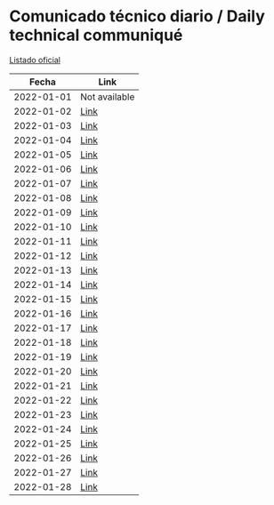 # Comunicado técnico diario / Daily technical communiqué

[Listado oficial](https://www.gob.mx/salud/documentos/coronavirus-covid19-comunicados-tecnicos-diarios-enero-2022)

| Fecha               | Link        |
| ------------------- | ----------  |
| 2022-01-01 | Not available |
| 2022-01-02 | [Link](https://www.gob.mx/salud/prensa/comunicado-tecnico-diario-covid-19-291605) |
| 2022-01-03 | [Link](https://www.gob.mx/salud/prensa/comunicado-tecnico-diario-covid-19-291702) |
| 2022-01-04 | [Link](https://www.gob.mx/salud/prensa/comunicado-tecnico-diario-covid-19-291707) |
| 2022-01-05 | [Link](https://www.gob.mx/salud/prensa/comunicado-tecnico-diario-covid-19-291715) |
| 2022-01-06 | [Link](https://www.gob.mx/salud/prensa/comunicado-tecnico-diario-covid-19-291719) |
| 2022-01-07 | [Link](https://www.gob.mx/salud/prensa/comunicado-tecnico-diario-covid-19-291723) |
| 2022-01-08 | [Link](https://www.gob.mx/salud/prensa/comunicado-tecnico-diario-covid-19-291908) |
| 2022-01-09 | [Link](https://www.gob.mx/salud/prensa/comunicado-tecnico-diario-covid-19-291909) |
| 2022-01-10 | [Link](https://www.gob.mx/salud/prensa/comunicado-tecnico-diario-covid-19-291907) |
| 2022-01-11 | [Link](https://www.gob.mx/salud/prensa/comunicado-tecnico-diario-covid-19-291911) |
| 2022-01-12 | [Link](https://www.gob.mx/salud/prensa/comunicado-tecnico-diario-covid-19-291912) |
| 2022-01-13 | [Link](https://www.gob.mx/salud/prensa/comunicado-tecnico-diario-covid-19-291913) |
| 2022-01-14 | [Link](https://www.gob.mx/salud/prensa/comunicado-tecnico-diario-covid-19-291914) |
| 2022-01-15 | [Link](https://www.gob.mx/salud/prensa/comunicado-tecnico-diario-covid-19-291915) |
| 2022-01-16 | [Link](https://www.gob.mx/salud/prensa/comunicado-tecnico-diario-covid-19-291917) |
| 2022-01-17 | [Link](https://www.gob.mx/salud/prensa/comunicado-tecnico-diario-covid-19-292461) |
| 2022-01-18 | [Link](https://www.gob.mx/salud/prensa/comunicado-tecnico-diario-covid-19-292462) |
| 2022-01-19 | [Link](https://www.gob.mx/salud/prensa/comunicado-tecnico-diario-covid-19-292463) |
| 2022-01-20 | [Link](https://www.gob.mx/salud/prensa/comunicado-tecnico-diario-covid-19-292464) |
| 2022-01-21 | [Link](https://www.gob.mx/salud/prensa/comunicado-tecnico-diario-covid-19-292466) |
| 2022-01-22 | [Link](https://www.gob.mx/salud/prensa/comunicado-tecnico-diario-covid-19-292465) |
| 2022-01-23 | [Link](https://www.gob.mx/salud/prensa/comunicado-tecnico-diario-covid-19-292467) |
| 2022-01-24 | [Link](https://www.gob.mx/salud/prensa/comunicado-tecnico-diario-covid-19-292468) |
| 2022-01-25 | [Link](https://www.gob.mx/salud/prensa/comunicado-tecnico-diario-covid-19-292469) |
| 2022-01-26 | [Link](https://www.gob.mx/salud/prensa/comunicado-tecnico-diario-covid-19-292470) |
| 2022-01-27 | [Link](https://www.gob.mx/salud/prensa/comunicado-tecnico-diario-covid-19-292471) |
| 2022-01-28 | [Link](https://www.gob.mx/salud/prensa/comunicado-tecnico-diario-covid-19-292472) |
